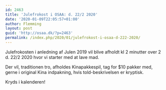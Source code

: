 ```yaml
---
id: 2463
title: 'Julefrokost i OSAA: d. 22/2 2020'
date: '2020-01-09T22:05:57+01:00'
author: Flemming
layout: post
guid: 'http://osaa.dk/?p=2463'
permalink: /index.php/2020/01/julefrokost-i-osaa-d-222-2020/
---
```


Julefrokosten i anledning af Julen 2019 vil blive afholdt kl 2 minutter over 2 d. 22/2 2020 hvor vi starter med at lave mad.

Der vil, traditionen tro, afholdes Kinapakkespil, tag for $10 pakker med, gerne i original Kina indpakning, hvis told-beskrivelsen er kryptisk.

Kryds i kalenderen!